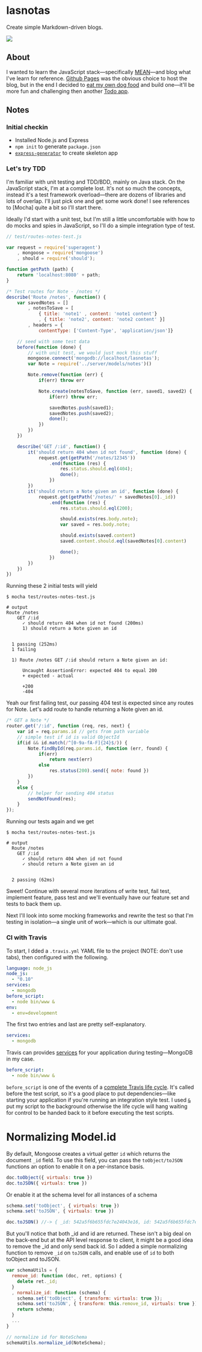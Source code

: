 # lasnotas

Create simple Markdown-driven blogs.

<img src="https://travis-ci.org/ikumen/lasnotas.svg?branch=master"/>

## About

I wanted to learn the JavaScript stack&mdash;specifically [MEAN](http://en.wikipedia.org/wiki/MEAN)&mdash;and blog what I've learn for reference. [Github Pages](https://pages.github.com) was the obvious choice to host the blog, but in the end I decided to [eat my own dog food](http://en.wikipedia.org/wiki/Eating_your_own_dog_food) and build one&mdash;it'll be more fun and challenging then another [Todo app](http://todomvc.com/).

## Notes

### Initial checkin
- Installed Node.js and Express
- `npm init` to generate `package.json`
- [`express-generator`](http://expressjs.com/guide.html#executable) to create skeleton app

### Let's try TDD
I'm familiar with unit testing and TDD/BDD, mainly on Java stack. On the JavaScript stack, I'm at a complete lost. It's not so much the concepts, instead it's a test framework overload&mdash;there are dozens of libraries and lots of overlap. I'll just pick one and get some work done! I see references to [Mocha] quite a bit so I'll start there. 

Ideally I'd start with a unit test, but I'm still a little uncomfortable with how to do mocks and spies in JavaScript, so I'll do a simple integration type of test.

```javascript
// test/routes-notes-test.js

var request = require('superagent')
    , mongoose = require('mongoose')
    , should = require('should');

function getPath (path) {
    return 'localhost:8080' + path;
}

/* Test routes for Note - /notes */
describe('Route /notes', function() {
    var savedNotes = []
        , notesToSave = [
            { title: 'note1' , content: 'note1 content'}
            , { title: 'note2', content: 'note2 content' }]
        , headers = {
            contentType: ['Content-Type', 'application/json']}

    // seed with some test data
    before(function (done) {
        // with unit test, we would just mock this stuff
        mongoose.connect('mongodb://localhost/lasnotas');
        var Note = require('../server/models/notes')()

        Note.remove(function (err) {
            if(err) throw err

            Note.create(notesToSave, function (err, saved1, saved2) {
                if(err) throw err;

                savedNotes.push(saved1);
                savedNotes.push(saved2);
                done();
            })
        })
    })

    describe('GET /:id', function() {
        it('should return 404 when id not found', function (done) {
            request.get(getPath('/notes/12345'))
                .end(function (res) {
                    res.status.should.eql(404);
                    done();
                })
        })
        it('should return a Note given an id', function (done) {
            request.get(getPath('/notes/' + savedNotes[0]._id))
                .end(function (res) {
                    res.status.should.eql(200);

                    should.exists(res.body.note);
                    var saved = res.body.note;

                    should.exists(saved.content)
                    saved.content.should.eql(savedNotes[0].content)

                    done();
                })
        })
    })
})
```

Running these 2 initial tests will yield

```shell
$ mocha test/routes-notes-test.js

# output
Route /notes
    GET /:id
      ✓ should return 404 when id not found (200ms)
      1) should return a Note given an id


  1 passing (252ms)
  1 failing

  1) Route /notes GET /:id should return a Note given an id:

      Uncaught AssertionError: expected 404 to equal 200
      + expected - actual

      +200
      -404
```

Yeah our first failing test, our passing 404 test is expected since any routes for Note. Let's add route to handle returning a Note given an id.

```javascript
/* GET a Note */
router.get('/:id', function (req, res, next) {
    var id = req.params.id // gets from path variable
    // simple test if id is valid ObjectId
    if(id && id.match(/^[0-9a-fA-F]{24}$/)) {
        Note.findById(req.params.id, function (err, found) {
            if(err)
                return next(err)
            else
                res.status(200).send({ note: found })
        })
    }
    else {
        // helper for sending 404 status
        sendNotFound(res);
    }
});
```

Running our tests again and we get

```shell
$ mocha test/routes-notes-test.js 

# output
  Route /notes
    GET /:id
      ✓ should return 404 when id not found 
      ✓ should return a Note given an id 


  2 passing (62ms)
```

Sweet! Continue with several more iterations of write test, fail test, implement feature, pass test and we'll eventually have our feature set and tests to back them up.

Next I'll look into some mocking frameworks and rewrite the test so that I'm testing in isolation&mdash;a single unit of work&mdash;which is our ultimate goal.

### CI with Travis
To start, I dded a `.travis.yml` YAML file to the project (NOTE: don't use tabs), then configured with the following.

```yaml
language: node_js
node_js:
  - "0.10"
services: 
  - mongodb  
before_script:
  - node bin/www &
env:
  - env=development
```

The first two entries and last are pretty self-explanatory. 

```yaml
services:
  - mongodb
```
Travis can provides [services](http://docs.travis-ci.com/user/database-setup/) for your application during testing&mdash;MongoDB in my case.

```yaml
before_script:
  - node bin/www &
```

`before_script` is one of the events of a [complete Travis life cycle](http://docs.travis-ci.com/user/build-lifecycle/). It's called before the test script, so it's a good place to put dependencies&mdash;like starting your application if you're running an integration style test. I used [`&`](http://www.thegeekstuff.com/2010/05/unix-background-job/) put my script to the background otherwise the life cycle will hang waiting for control to be handed back to it before executing the test scripts.

# Normalizing Model.id
By default, Mongoose creates a virtual getter `id` which returns the document `_id` field. To use this field, you can pass the `toObject/toJSON` functions an option to enable it on a per-instance basis. 

```javascript
doc.toObject({ virtuals: true })
doc.toJSON({ virtuals: true })
```

Or enable it at the schema level for all instances of a schema

```javascript
schema.set('toObject', { virtuals: true })
schema.set('toJSON', { virtuals: true })

doc.toJSON() //-> { _id: 542a5f6b655fdc7e24043e16, id: 542a5f6b655fdc7e24043e16, .... }
```

But you'll notice that both _id and id are returned. These isn't a big deal on the back-end but at the API level response to client, it might be a good idea to remove the _id and only send back id. So I added a simple normalizing function to remove `_id` on `toJSON` calls, and enable use of `id` to both toObject and toJSON. 

```javascript
var schemaUtils = {
  remove_id: function (doc, ret, options) {
    delete ret._id;
  }
  , normalize_id: function (schema) {
    schema.set('toObject', { transform: virtuals: true });
    schema.set('toJSON', { transform: this.remove_id, virtuals: true });
    return schema;
  }
  ...
}

// normalize id for NoteSchema
schemaUtils.normalize_id(NoteSchema);
```



